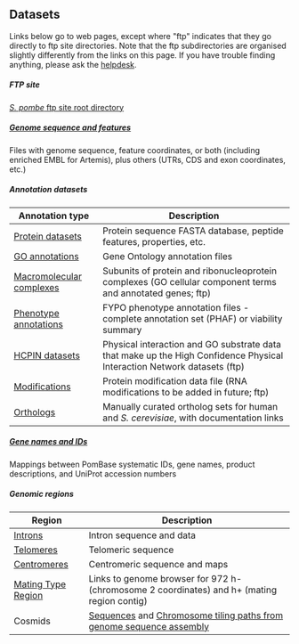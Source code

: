 ## Datasets

Links below go to web pages, except where "ftp" indicates that
they go directly to ftp site directories. Note that the ftp
subdirectories are organised slightly differently from the links on this
page. If you have trouble finding anything, please ask the
[helpdesk](mailto:helpdesk@pombase.org).


##### FTP site #####
[*S. pombe* ftp site root directory](ftp://ftp.pombase.org/pombe/)

##### [Genome sequence and features](/downloads/genome-datasets) #####
Files with genome sequence, feature coordinates, or both (including enriched EMBL for Artemis), plus others (UTRs, CDS and exon coordinates, etc.)

##### Annotation datasets #####

Annotation type|Description
---------------|-----------
[Protein datasets](/downloads/protein-datasets)|Protein sequence FASTA database, peptide features, properties, etc.
[GO annotations](downloads/go-annotations)|Gene Ontology annotation files
[Macromolecular complexes](ftp://ftp.pombase.org/pombe/annotations/GO_complexes/)|Subunits of protein and ribonucleoprotein complexes (GO cellular component terms and annotated genes; ftp)
[Phenotype annotations](downloads/phenotype-annotations)|FYPO phenotype annotation files - complete annotation set (PHAF) or viability summary
[HCPIN datasets](ftp://ftp.pombase.org/pombe/exports/)|Physical interaction and GO substrate data that make up the High Confidence Physical Interaction Network datasets (ftp)
[Modifications](ftp://ftp.pombase.org/pombe/annotations/modifications/)|Protein modification data file (RNA modifications to be added in future; ftp)
[Orthologs](downloads/manually-curated-orthologs)|Manually curated ortholog sets for human and *S. cerevisiae*, with documentation links

##### [Gene names and IDs](downloads/data-mappings) #####
Mappings between PomBase systematic IDs, gene names, product descriptions, and UniProt accession numbers

##### Genomic regions #####

Region|Description
------|-----------
[Introns](downloads/intron-data)|Intron sequence and data
[Telomeres](status/telomeres)|Telomeric sequence
[Centromeres](status/centromeres)|Centromeric sequence and maps
[Mating Type Region](status/mating-type-region)|Links to genome browser for 972 h- (chromosome 2 coordinates) and h+ (mating region contig)
Cosmids|[Sequences](ftp://ftp.pombase.org/pombe/Archived_directories/Cosmid_sequences/) and [Chromosome tiling paths from genome sequence assembly](ftp://ftp.pombase.org/pombe/Archived_directories/Cosmid_assembly_data/)
